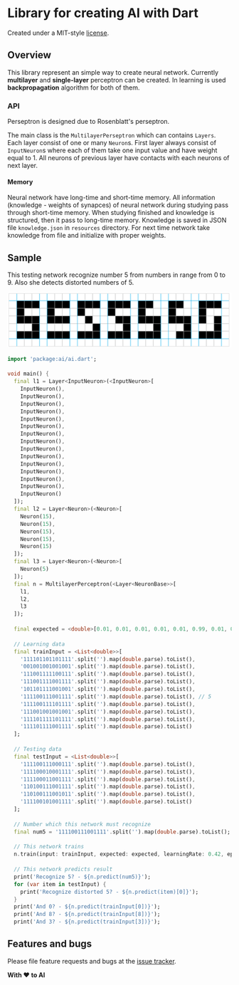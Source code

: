 # Library for creating AI with Dart

Created under a MIT-style
[license](https://github.com/YevhenKap/ai/blob/master/LICENSE).

## Overview

This library represent an simple way to create neural network.
Currently **multilayer** and **single-layer** perceptron can be created.
In learning is used __backpropagation__ algorithm for both of them.

### API

Perseptron is designed due to Rosenblatt's perseptron.

The main class is the `MultilayerPerseptron` which can contains `Layers`.
Each layer consist of one or many `Neuron`s.
First layer always consist of `InputNeuron`s where each of them take one input value and have weight equal to 1.
All neurons of previous layer have contacts with each neurons of next layer.

#### Memory

Neural network have long-time and short-time memory.
All information (knowledge - weights of synapces) of neural network during studying pass through short-time memory.
When studying finished and knowledge is structured, then it pass to long-time memory.
Knowledge is saved in JSON file `knowledge.json` in `resources` directory.
For next time network take knowledge from file and initialize with proper weights.

## Sample

This testing network recognize number 5 from numbers in range from 0 to 9. Also she detects distorted numbers of 5.

![Numbers](assets/images/5.png)

```dart
import 'package:ai/ai.dart';

void main() {
  final l1 = Layer<InputNeuron>(<InputNeuron>[
    InputNeuron(),
    InputNeuron(),
    InputNeuron(),
    InputNeuron(),
    InputNeuron(),
    InputNeuron(),
    InputNeuron(),
    InputNeuron(),
    InputNeuron(),
    InputNeuron(),
    InputNeuron(),
    InputNeuron(),
    InputNeuron(),
    InputNeuron(),
    InputNeuron()
  ]);
  final l2 = Layer<Neuron>(<Neuron>[
    Neuron(15),
    Neuron(15),
    Neuron(15),
    Neuron(15),
    Neuron(15)
  ]);
  final l3 = Layer<Neuron>(<Neuron>[
    Neuron(5)
  ]);
  final n = MultilayerPerceptron(<Layer<NeuronBase>>[
    l1,
    l2,
    l3
  ]);

  final expected = <double>[0.01, 0.01, 0.01, 0.01, 0.01, 0.99, 0.01, 0.01, 0.01, 0.01];

  // Learning data
  final trainInput = <List<double>>[
    '111101101101111'.split('').map(double.parse).toList(),
    '001001001001001'.split('').map(double.parse).toList(),
    '111001111100111'.split('').map(double.parse).toList(),
    '111001111001111'.split('').map(double.parse).toList(),
    '101101111001001'.split('').map(double.parse).toList(),
    '111100111001111'.split('').map(double.parse).toList(), // 5
    '111100111101111'.split('').map(double.parse).toList(),
    '111001001001001'.split('').map(double.parse).toList(),
    '111101111101111'.split('').map(double.parse).toList(),
    '111101111001111'.split('').map(double.parse).toList()
  ];

  // Testing data
  final testInput = <List<double>>[
    '111100111000111'.split('').map(double.parse).toList(),
    '111100010001111'.split('').map(double.parse).toList(),
    '111100011001111'.split('').map(double.parse).toList(),
    '110100111001111'.split('').map(double.parse).toList(),
    '110100111001011'.split('').map(double.parse).toList(),
    '111100101001111'.split('').map(double.parse).toList()
  ];

  // Number which this network must recognize
  final num5 = '111100111001111'.split('').map(double.parse).toList();

  // This network trains
  n.train(input: trainInput, expected: expected, learningRate: 0.42, epoch: 5000);

  // This network predicts result
  print('Recognize 5? - ${n.predict(num5)}');
  for (var item in testInput) {
    print('Recognize distorted 5? - ${n.predict(item)[0]}');
  }
  print('Аnd 0? - ${n.predict(trainInput[0])}');
  print('Аnd 8? - ${n.predict(trainInput[8])}');
  print('Аnd 3? - ${n.predict(trainInput[3])}');
```

## Features and bugs

Please file feature requests and bugs at the [issue tracker](https://github.com/YevhenKap/ai/issues).

**With ❤️ to AI**